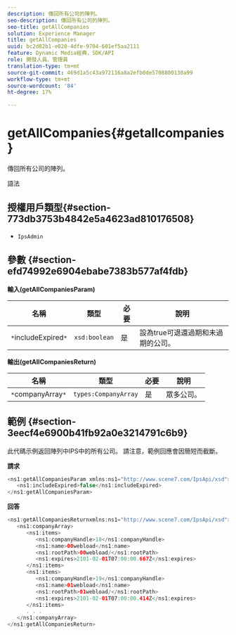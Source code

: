 ```yaml
---
description: 傳回所有公司的陣列。
seo-description: 傳回所有公司的陣列。
seo-title: getAllCompanies
solution: Experience Manager
title: getAllCompanies
uuid: bc2d82b1-e020-4dfe-9704-601ef5aa2111
feature: Dynamic Media經典，SDK/API
role: 開發人員、管理員
translation-type: tm+mt
source-git-commit: 469d1a5c43a972116a8a2efb0de5708800130a99
workflow-type: tm+mt
source-wordcount: '84'
ht-degree: 17%

---
```



# getAllCompanies{#getallcompanies}

傳回所有公司的陣列。

語法

## 授權用戶類型{#section-773db3753b4842e5a4623ad810176508}

* `IpsAdmin`

## 參數 {#section-efd74992e6904ebabe7383b577af4fdb}

**輸入(getAllCompaniesParam)**

| 名稱 | 類型 | 必要 | 說明 |
|---|---|---|---|
| `*`includeExpired`*` | `xsd:boolean` | 是 | 設為true可退還過期和未過期的公司。 |

**輸出(getAllCompaniesReturn)**

| 名稱 | 類型 | 必要 | 說明 |
|---|---|---|---|
| `*`companyArray`*` | `types:CompanyArray` | 是 | 眾多公司。 |

## 範例 {#section-3eecf4e6900b41fb92a0e3214791c6b9}

此代碼示例返回陣列中IPS中的所有公司。 請注意，範例回應會因簡短而截斷。

**請求**

```java
<ns1:getAllCompaniesParam xmlns:ns1="http://www.scene7.com/IpsApi/xsd">
   <ns1:includeExpired>false</ns1:includeExpired>
</ns1:getAllCompaniesParam>
```

**回答**

```java
<ns1:getAllCompaniesReturnxmlns:ns1="http://www.scene7.com/IpsApi/xsd">
   <ns1:companyArray>
      <ns1:items>
         <ns1:companyHandle>18</ns1:companyHandle>
         <ns1:name>00webload</ns1:name>
         <ns1:rootPath>00webload/</ns1:rootPath>
         <ns1:expires>2101-02-01T07:00:00.667Z</ns1:expires>
      </ns1:items>
      <ns1:items>
         <ns1:companyHandle>19</ns1:companyHandle>
         <ns1:name>01webload</ns1:name>
         <ns1:rootPath>01webload/</ns1:rootPath>
         <ns1:expires>2101-02-01T07:00:00.414Z</ns1:expires>
      </ns1:items>
      . . .
   </ns1:companyArray>
</ns1:getAllCompaniesReturn>
```

